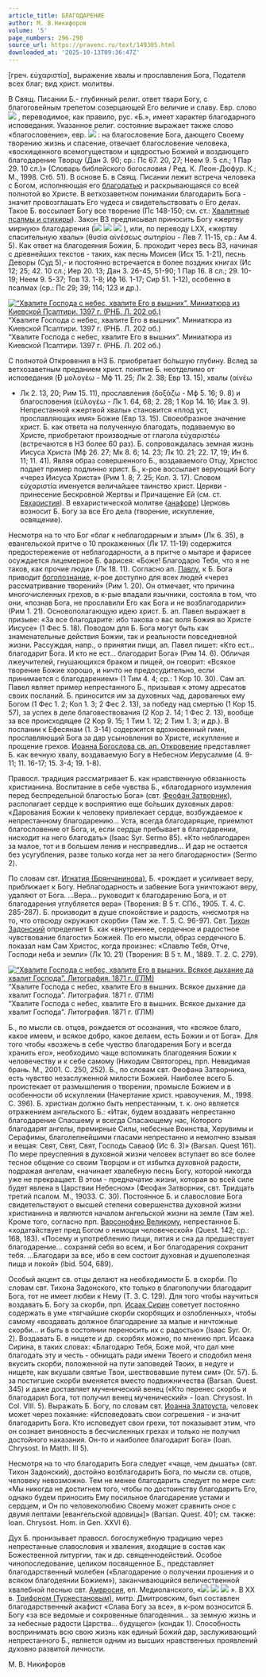```yaml
---
article_title: БЛАГОДАРЕНИЕ
author: М. В.Никифоров
volume: '5'
page_numbers: 296-298
source_url: https://pravenc.ru/text/149305.html
downloaded_at: '2025-10-13T09:36:47Z'
---
```


[греч. εὐχαριστία], выражение хвалы и прославления Бога, Подателя всех благ; вид христ. молитвы.

В Свящ. Писании Б.- глубинный религ. ответ твари Богу, с благоговейным трепетом созерцающей Его величие и славу. Евр. слово 
![](https://pravenc.ru/char/2712331/hdwt/image.png) , переводимое, как правило, рус. «Б.», имеет характер благодарного исповедания. Указанное религ. состояние выражает также слово «благословение», евр. ![](https://pravenc.ru/char/2712331/hkrb/image.png) : на благословение Бога, дающего Своему творению жизнь и спасение, отвечает благословение человека, «восхищенного всемогуществом и щедростью Божией и воздающего благодарение Творцу (Дан 3. 90; ср.: Пс 67. 20, 27; Неем 9. 5 сл.; 1 Пар 29. 10 сл.)» (Словарь библейского богословия / Ред. К. Леон-Дюфур. К.; М., 1998. Стб. 51). В основе Б. в Свящ. Писании лежит встреча человека с Богом, исполняющая его [благодатью](https://pravenc.ru/text/благодатью.html) и раскрывающаяся со всей полнотой во Христе. В ветхозаветном понимании благодарить Бога - значит провозглашать Его чудеса и свидетельствовать о Его делах. Такое Б. воссылает Богу все творение (Пс 148-150; см. ст.: [Хвалитные псалмы и стихиры](<https://pravenc.ru/text/Хвалитные псалмы и стихиры.html>)). Закон ВЗ предписывал приносить Богу «жертву мирную» благодарения (![](<https://pravenc.ru/char/2712331/wymlv /image.png>) ![](<https://pravenc.ru/char/2712331/ tdwt /image.png>) ![](<https://pravenc.ru/char/2712331/ jbz/image.png>) ), или, по переводу LXX, «жертву спасительную хвалы» (θυσία αἰνέσεως σωτηρίου - Лев 7. 11-15, ср.: Ам 4. 5). Как ответ на благодеяния Божии, Б. проходит через весь ВЗ, начиная с древнейших текстов - таких, как песнь Моисея (Исх 15. 1-21), песнь Деворы (Суд 5),- и постоянно встречается в более поздних книгах (Ис 12; 25; 42. 10 сл.; Иер 20. 13; Дан 3. 26-45, 51-90; 1 Пар 16. 8 сл.; 29. 10-19; Неем 9. 5-37; Тов 13. 1-8; Иф 16. 1-17; Сир 51. 1-12), особенно в псалмах (ср.: Пс 29; 39; 114; 123 и др.).

[![“Хвалите Господа с небес, хвалите Его в вышних”. Миниатюра из Киевской Псалтири. 1397 г. (РНБ. Л. 202 об.)](https://pravenc.ru/data/695/456/1234/1i200.jpg "Кликните для увеличения картинки")](https://pravenc.ru/data/695/456/1234/1i400.jpg)“Хвалите Господа с небес, хвалите Его в вышних”. Миниатюра из Киевской Псалтири. 1397 г. (РНБ. Л. 202 об.)  
“Хвалите Господа с небес, хвалите Его в вышних”. Миниатюра из Киевской Псалтири. 1397 г. (РНБ. Л. 202 об.)

С полнотой Откровения в НЗ Б. приобретает бо́льшую глубину. Вслед за ветхозаветным преданием христ. понятие Б. неотделимо от исповедания (Ð
μολογέω - Мф 11. 25; Лк 2. 38; Евр 13. 15), хвалы (αἰνέω 
- Лк 2. 13, 20; Рим 15. 11), прославления (δοξάζω - Мф 5. 16; 9. 8) и благословения (εὐλογέω - Лк 1. 64, 68; 2. 28; 1 Кор 14. 16; Иак 3. 9). Непрестанной «жертвой хвалы» становится «плод уст, прославляющих имя» Божие (Евр 13. 15). Своеобразное значение христ. Б. как ответа на полученную благодать, подаваемую во Христе, приобретают производные от глагола εὐχαριστέω (встречаются в НЗ более 60 раз). Б. сопровождалась земная жизнь Иисуса Христа (Мф 26. 27; Мк 8. 6; 14. 23; Лк 10. 21; 22. 17, 19; Ин 6. 11; 11. 41). Являя образ совершенного Б., воздаваемого Отцу, Христос подает пример подлинно христ. Б., к-рое воссылает верующий Богу «через Иисуса Христа» (Рим 1. 8; 7. 25; Кол. 3. 17). Словом εὐχαριστία именуется величайшее таинство христ. Церкви - принесение Бескровной Жертвы и Причащение Ей (см. ст. [Евхаристия](https://pravenc.ru/text/Евхаристия.html)). В евхаристической молитве ([анафоре](https://pravenc.ru/text/Анафора.html)) Церковь возносит Б. Богу за все Его дела (творение, искупление, освящение).

Несмотря на то что Бог «благ к неблагодарным и злым» (Лк 6. 35), в евангельской притче о 10 прокаженных (Лк 17. 11-19) содержится предостережение от неблагодарности, а в притче о мытаре и фарисее осуждается лицемерное Б. фарисея: «Боже! Благодарю Тебя, что я не таков, как прочие люди» (Лк 18. 11). Согласно ап. [Павлу](https://pravenc.ru/text/Павел.html), к Б. Бога приводит [богопознание](https://pravenc.ru/text/богопознание.html), к-рое доступно для всех людей «через рассматривание творений» (Рим 1. 20). Он отмечает, что причина многочисленных грехов, в к-рые впадали язычники, состояла в том, что они, «познав Бога, не прославили Его как Бога и не возблагодарили» (Рим 1. 21). Основополагающую идею христ. Б. ап. Павел выражает в призыве: «За все благодарите: ибо такова о вас воля Божия во Христе Иисусе» (1 Фес 5. 18). Поводом для Б. Бога могут быть как знаменательные действия Божии, так и реальности повседневной жизни. Рассуждая, напр., о принятии пищи, ап. Павел пишет: «Кто ест... благодарит Бога. И кто не ест... благодарит Бога» (Рим 14. 6). Обличая лжеучителей, гнушающихся браком и пищей, он говорит: «Всякое творение Божие хорошо, и ничто не предосудительно, если принимается с благодарением» (1 Тим 4. 4; ср.: 1 Кор 10. 30). Сам ап. Павел являет пример непрестанного Б., призывая к этому адресатов своих посланий. Б. приносится им за духовных чад, дарованных ему Богом (1 Фес 1. 2; Кол 1. 3; 2 Фес 2. 13), за победу над смертью (1 Кор 15. 57), за успех в деле благовествования (2 Кор 2. 14; 1 Фес 2. 13), вообще за все происходящее (2 Кор 9. 15; 1 Тим 1. 12; 2 Тим 1. 3; и др.). В послании к Ефесянам (1. 3-14) содержится вдохновенный гимн, прославляющий Бога за дар усыновления во Христе, искупление и прощение грехов. [Иоанна Богослова св. ап. Откровение](<https://pravenc.ru/text/Иоанна Богослова св  ап  Откровение.html>) представляет Б. как вечную хвалу, воздаваемую Богу в Небесном Иерусалиме (4. 9-11; 11. 16-17; 15. 3-4; 19. 1-8).

Правосл. традиция рассматривает Б. как нравственную обязанность христианина. Воспитание в себе чувства Б., «благодарного изумления перед беспредельной благостью Бога» (свт. [Феофан Затворник](<https://pravenc.ru/text/Феофан Затворник.html>)), располагает сердце к восприятию еще бо́льших духовных даров: «Дарования Божии к человеку привлекает сердце, возбуждаемое к непрестанному благодарению… Уста, всегда благодарящие, приемлют благословение от Бога, и, если сердце пребывает в благодарении, нисходит на него благодать» (Isaac Syr. Sermo 85). «Кто неблагодарен за малое, тот и в большем ленив и несправедлив… И дар не остается без усугубления, разве только когда нет за него благодарности» (Sermo 2).

По словам свт. [Игнатия (Брянчанинова)](https://pravenc.ru/text/ИГНАТИЙ.html), Б. «рождает и усиливает веру, приближает к Богу. Неблагодарность и забвение Бога уничтожают веру, удаляют от Бога. ...Вера... руководит к благодарению Бога, и от благодарения углубляется вера» (Творения: В 5 т. СПб., 1905. Т. 4. С. 285-287). Б. производит в душе спокойствие и радость, «несмотря на то, что отвсюду окружают скорби» (Там же. Т. 5. С. 96-97). Свт. [Тихон Задонский](<https://pravenc.ru/text/Тихон Задонский.html>) определяет Б. как «внутреннее, сердечное и радостное чувствование благости» Божией. По его мысли, образ сердечного Б. показал нам Сам Христос, когда произнес: «Славлю Тебя, Отче, Господи неба и земли» (Лк 10. 21) (Творения: В 5 т. М., 1889. Т. 2. С. 279).

[![“Хвалите Господа с небес, хвалите Его в вышних. Всякое дыхание да хвалит Господа”. Литография. 1871 г. (ГЛМ)](https://pravenc.ru/data/700/456/1234/1i200.jpg "Кликните для увеличения картинки")](https://pravenc.ru/data/700/456/1234/1i400.jpg)“Хвалите Господа с небес, хвалите Его в вышних. Всякое дыхание да хвалит Господа”. Литография. 1871 г. (ГЛМ)  
“Хвалите Господа с небес, хвалите Его в вышних. Всякое дыхание да хвалит Господа”. Литография. 1871 г. (ГЛМ)

Б., по мысли св. отцов, рождается от осознания, что «всякое благо, какое имеем, и всякое добро, какое делаем, есть Божии и от Бога». Для того чтобы «возжечь в себе чувство благодарения Богу и всегда хранить его», необходимо чаще вспоминать благодеяния Божии к человечеству и к себе самому (Никодим Святогорец, прп. Невидимая брань. М., 2001. С. 250, 252). Б., по словам свт. Феофана Затворника, есть чувство незаслуженной милости Божией. Наиболее всего Б. проистекает от размышления о творении, промысле Божием и в особенности об искуплении (Начертание христ. нравоучения. М., 1998. С. 396). Б. христиан должно быть непрестанным, т. к. оно является отражением ангельского Б.: «Итак, будем воздавать непрестанно благодарение Спасшему и всегда Спасающему нас, Которого благодарят ангелы, премирные Силы, небесные Воинства, Херувимы и Серафимы, благолепнейшими гласами непрестанно и немолчно взывая и вещая: Свят, Свят, Свят, Господь Саваоф (Ис 6. 3)» (Barsan. Quest 161). По мере преуспеяния в духовной жизни человек вступает во все более тесное общение со своим Творцом и от избытка духовной радости, подражая ангелам, «начинает хвалебную песнь Богу, которой никогда уже не прекращает. В этом - предначатие жизни, которая во всей силе будет явлена в Царствии Небесном» (Феофан Затворник, свт. Тридцать третий псалом. М., 19033. С. 30). Постоянное Б. и славословие Бога свидетельствуют о высшей степени совершенства духовной жизни христианина и являются началом ангельской жизни на земле (Там же). Кроме того, согласно прп. [Варсонофию Великому](<https://pravenc.ru/text/Варсонофию Великому.html>), непрестанное Б. «ходатайствует пред Богом о немощи человеческой» (Quest. 142; ср.: 168, 183). «Посему и употреблению пищи, пития и сна да предшествует благодарение… сохраняй себя во всем, и Бог благодарения сохранит тебя. ...Благодари за все, ибо в сем состоит духовная и душеполезная пища и покой» (Ibid. 504, 689).

Особый акцент св. отцы делают на необходимости Б. в скорби. По словам свт. Тихона Задонского, кто только в благополучии благодарит Бога, тот не имеет любви к Нему (Т. 3. С. 129). Для того чтобы научиться воздавать Б. Богу за скорби, прп. [Исаак Сирин](<https://pravenc.ru/text/Исаак Сирин.html>) советует постоянно содержать в уме «тягчайшие скорби скорбящих и озлобленных», чтобы самому «воздавать должное благодарение за малые и ничтожные скорби... и быть в состоянии переносить их с радостью» (Isaac Syr. Or. 2). Воздавать Б. в нищете и др. скорбях можно, по мнению прп. Исаака Сирина, в таких словах: «Благодарю Тебя, Боже мой, что дал мне благодать эту и честь - обнищать ради имени Твоего и сподобил меня вкусить скорби, положенной на пути заповедей Твоих, в недуге и нищете, как вкушали святые Твои, шествовавшие путем сим» (Or. 57). Б. за постигшие скорби вменяется вместо подвижничества (Barsan. Quest. 345) и даже доставляет мученический венец («Кто перенес скорбь и благодарил Бога, тот получил венец мученический» - Ioan. Chrysost. In Col. VIII. 5). Выражать Б. Богу, по словам свт. [Иоанна Златоуста](<https://pravenc.ru/text/Иоанн Златоуст.html>), человек может через покаяние: «Исповедовать свои согрешения - и значит благодарить Бога. Кто исповедует свои грехи, тот показывает этим, что он сознает виновность в бесчисленных грехах и только не получил достойного наказания. Он-то и наиболее благодарит Бога» (Ioan. Chrysost. In Matth. III 5).

Несмотря на то что благодарить Бога следует «чаще, чем дышать» (свт. Тихон Задонский), достойно возблагодарить Бога, по мысли св. отцов, человеку невозможно. Тем не менее благодарить следует по мере сил: «Мы никогда не достигнем того, чтобы по достоинству благодарить Его, однако будем приносить Ему посильное благодарение устами и сердцем, и Он по человеколюбию Своему может сравнить оное с двумя лептами [евангельской вдовицы]» (Barsan. Quest. 401; см. также: Ioan. Chrysost. Hom. in Gen. XXVI 6).

Дух Б. пронизывает правосл. богослужебную традицию через непрестанные славословия и хваления, входящие в состав как Божественной литургии, так и др. священнодействий. Особое чинопоследование, целиком посвященное Б., представляет благодарственный молебен («Благодарение о получении прошения и о всяком благодеянии Божием»), заканчивающийся величественной хвалебной песнью свт. [Амвросия](https://pravenc.ru/text/АМВРОСИЙ.html), еп. Медиоланского, «![](<https://pravenc.ru/char/26526/xd2xe5xe1xe52, /image.png>) ![](<https://pravenc.ru/char/26526/ xe1xe37xe0, /image.png>) ![](<https://pravenc.ru/char/26526/ xf5xe2xe01xebxe8xecxfa/image.png>) ». В XX в. [Трифоном (Туркестановым)](<https://pravenc.ru/text/Трифоном (Туркестановым).html>), митр. Дмитровским, был составлен благодарственный акафист «Слава Богу за все», в к-ром возносится Б. Богу «за все ведомые и сокровенные благодеяния... за земную жизнь и за небесные радости Царства... будущего» (кондак 1). Способность воспринимать всю свою жизнь как единый Божий дар, заслуживающий непрестанного Б., является одним из высших нравственных проявлений духовно развитой личности.

М. В.  Никифоров
